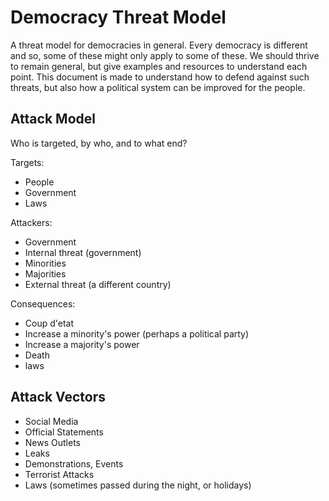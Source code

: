 # Democracy Threat Model

A threat model for democracies in general. Every democracy is different and so, some of these might only apply to some of these.
We should thrive to remain general, but give examples and resources to understand each point.
This document is made to understand how to defend against such threats, but also how a political system can be improved for the people.

## Attack Model

Who is targeted, by who, and to what end?

Targets:

* People
* Government
* Laws

Attackers:

* Government
* Internal threat (government)
* Minorities
* Majorities
* External threat (a different country)

Consequences:

* Coup d'etat
* Increase a minority's power (perhaps a political party)
* Increase a majority's power
* Death
* laws

## Attack Vectors

* Social Media
* Official Statements
* News Outlets
* Leaks
* Demonstrations, Events
* Terrorist Attacks
* Laws (sometimes passed during the night, or holidays)
